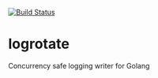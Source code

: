 [![Build Status](https://cloud.drone.io/api/badges/easyCZ/logrotate/status.svg)](https://cloud.drone.io/easyCZ/logrotate)

# logrotate
Concurrency safe logging writer for Golang
